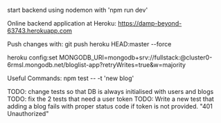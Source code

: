 start backend using nodemon with 'npm run dev'

Online backend application at Heroku:
https://damp-beyond-63743.herokuapp.com

Push changes with:
git push heroku HEAD:master --force

heroku config:set MONGODB_URI=mongodb+srv://fullstack:<password>@cluster0-6rmsl.mongodb.net/bloglist-app?retryWrites=true&w=majority

Useful Commands:
npm test -- -t 'new blog'

TODO: change tests so that DB is always initialised with users and blogs
TODO: fix the 2 tests that need a user token
TODO: Write a new test that adding a blog fails with proper status code if token is not provided.
  "401 Unauthorized" 